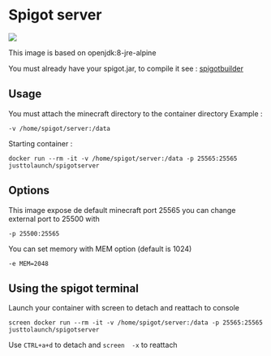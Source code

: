 Spigot server 
===========

[![](https://images.microbadger.com/badges/image/justtolaunch/spigotserver.svg)](https://microbadger.com/images/justtolaunch/spigotserver "Get your own image badge on microbadger.com")

This image is based on openjdk:8-jre-alpine

You must already have your spigot.jar, to compile it see : [spigotbuilder](https://github.com/MaxRousset/spigotbuilder)

Usage
-----
You must attach the minecraft directory to the container directory 
Example :

    -v /home/spigot/server:/data
    
Starting container :

    docker run --rm -it -v /home/spigot/server:/data -p 25565:25565 justtolaunch/spigotserver

Options
-------

This image expose de default minecraft port 25565 you can change external port to 25500 with

    -p 25500:25565

You can set memory with MEM option (default is 1024)

    -e MEM=2048 

Using the spigot terminal
-------------------------

Launch your container with screen to detach and reattach to console

    screen docker run --rm -it -v /home/spigot/server:/data -p 25565:25565 justtolaunch/spigotserver

Use `CTRL+a+d` to detach and `screen  -x` to reattach

